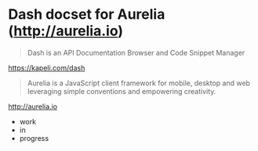 # Dash docset for Aurelia (http://aurelia.io) #

> Dash is an API Documentation Browser and Code Snippet Manager

https://kapeli.com/dash

> Aurelia is a JavaScript client framework for mobile, desktop and web leveraging simple conventions and empowering creativity.

http://aurelia.io

* work
* in
* progress
